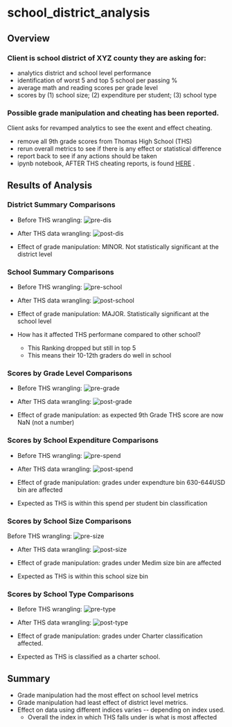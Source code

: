 # school_district_analysis

## Overview
### Client is school district of XYZ county they are asking for:
* analytics district and school level performance
* identification of worst 5 and top 5 school per passing %
* average math and reading scores per grade level
* scores by (1) school size; (2) expenditure per student; (3) school type

### Possible grade manipulation and cheating has been reported.
Client asks for revamped analytics to see the exent and effect cheating.
* remove all 9th grade scores from Thomas High School (THS)
* rerun overall metrics to see if there is any effect or statistical difference
* report back to see if any actions should be taken
* ipynb notebook, AFTER THS cheating reports, is found [HERE](https://github.com/nabilram/school_district_pandas_analytics/blob/main/PyCitySchools_Challenge.ipynb) .

## Results of Analysis
### District Summary Comparisons
* Before THS wrangling: 
![pre-dis](https://github.com/nabilram/school_district_pandas_analytics/blob/main/resources/pre_district_summary.PNG)

* After THS data wrangling:
![post-dis](https://github.com/nabilram/school_district_pandas_analytics/blob/main/resources/post_district_summary.PNG)

* Effect of grade manipulation: MINOR. Not statistically significant at the district level

### School Summary Comparisons
* Before THS wrangling:
![pre-school](https://github.com/nabilram/school_district_pandas_analytics/blob/main/resources/pre_school_summary.PNG)

* After THS data wrangling:
![post-school](https://github.com/nabilram/school_district_pandas_analytics/blob/main/resources/post_school_summary.PNG)

* Effect of grade manipulation: MAJOR. Statistically significant at the school level
* How has it affected THS performane compared to other school?
    * This Ranking dropped but still in top 5
    * This means their 10-12th graders do well in school 
    
### Scores by Grade Level Comparisons
* Before THS wrangling:
![pre-grade](https://github.com/nabilram/school_district_pandas_analytics/blob/main/resources/pre_per_grade.PNG)

* After THS data wrangling:
![post-grade](https://github.com/nabilram/school_district_pandas_analytics/blob/main/resources/post_per_grade.PNG)

* Effect of grade manipulation: as expected 9th Grade THS score are now NaN (not a number)

### Scores by School Expenditure Comparisons
* Before THS wrangling:
![pre-spend](https://github.com/nabilram/school_district_pandas_analytics/blob/main/resources/pre_spend.PNG)

* After THS data wrangling:
![post-spend](https://github.com/nabilram/school_district_pandas_analytics/blob/main/resources/post_spend.PNG)

* Effect of grade manipulation: grades under expendture bin 630-644USD bin are affected
* Expected as THS is within this spend per student bin classification

### Scores by School Size Comparisons
Before THS wrangling:
![pre-size](https://github.com/nabilram/school_district_pandas_analytics/blob/main/resources/pre_size.PNG)

* After THS data wrangling:
![post-size](https://github.com/nabilram/school_district_pandas_analytics/blob/main/resources/post_size.PNG)

* Effect of grade manipulation: grades under Medim size bin are affected
* Expected as THS is within this school size bin

### Scores by School Type Comparisons
* Before THS wrangling:
![pre-type](https://github.com/nabilram/school_district_pandas_analytics/blob/main/resources/pre_type.PNG)

* After THS data wrangling:
![post-type](https://github.com/nabilram/school_district_pandas_analytics/blob/main/resources/post_type.PNG)

* Effect of grade manipulation: grades under Charter classification affected.
* Expected as THS is classified as a charter school. 

## Summary
* Grade manipulation had the most effect on school level metrics
* Grade manipulation had least effect of district level metrics. 
* Effect on data using different indices varies -- depending on index used. 
    * Overall the index in which THS falls under is what is most affected








